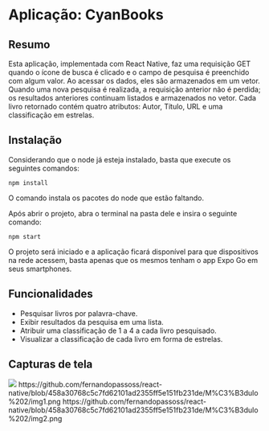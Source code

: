 
# Aplicação: CyanBooks

## Resumo
Esta aplicação, implementada com React Native, faz uma requisição GET quando o ícone de busca é clicado e o campo de pesquisa é preenchido com algum valor. Ao acessar os dados, eles são armazenados em um vetor. Quando uma nova pesquisa é realizada, a requisição anterior não é perdida; os resultados anteriores continuam listados e armazenados no vetor. Cada livro retornado contém quatro atributos: Autor, Título, URL e uma classificação em estrelas.

## Instalação

Considerando que o node já esteja instalado, basta que execute os seguintes comandos: 
```
npm install
```
O comando instala os pacotes do node que estão faltando.


Após abrir o projeto, abra o terminal na pasta dele e insira o seguinte comando:

```
npm start
```
O projeto será iniciado e a aplicação ficará disponível para que dispositivos na rede acessem, basta apenas que os mesmos tenham o app Expo Go em seus smartphones.

## Funcionalidades
- Pesquisar livros por palavra-chave.
- Exibir resultados da pesquisa em uma lista.
- Atribuir uma classificação de 1 a 4 a cada livro pesquisado.
- Visualizar a classificação de cada livro em forma de estrelas.

## Capturas de tela
<img src="[/assets/img/arquivo.gif](https://github.com/fernandopassoss/react-native/blob/458a30768c5c7fd62101ad2355ff5e151fb231de/M%C3%B3dulo%202/img1.png)">
https://github.com/fernandopassoss/react-native/blob/458a30768c5c7fd62101ad2355ff5e151fb231de/M%C3%B3dulo%202/img1.png
https://github.com/fernandopassoss/react-native/blob/458a30768c5c7fd62101ad2355ff5e151fb231de/M%C3%B3dulo%202/img2.png
